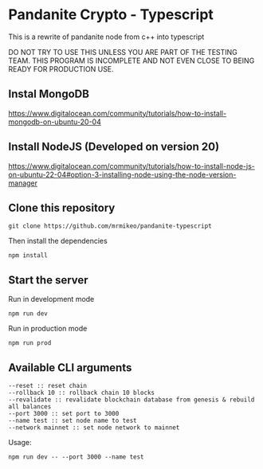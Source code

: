 # Pandanite Crypto - Typescript

This is a rewrite of pandanite node from c++ into typescript

DO NOT TRY TO USE THIS UNLESS YOU ARE PART OF THE TESTING TEAM.  THIS PROGRAM IS INCOMPLETE AND NOT EVEN CLOSE TO BEING READY FOR PRODUCTION USE.

## Instal MongoDB

https://www.digitalocean.com/community/tutorials/how-to-install-mongodb-on-ubuntu-20-04

## Install NodeJS (Developed on version 20)

https://www.digitalocean.com/community/tutorials/how-to-install-node-js-on-ubuntu-22-04#option-3-installing-node-using-the-node-version-manager

## Clone this repository

```
git clone https://github.com/mrmikeo/pandanite-typescript
```

Then install the dependencies

```
npm install
```

## Start the server

Run in development mode

```
npm run dev
```

Run in production mode 

```
npm run prod
```

## Available CLI arguments

```
--reset :: reset chain
--rollback 10 :: rollback chain 10 blocks
--revalidate :: revalidate blockchain database from genesis & rebuild all balances
--port 3000 :: set port to 3000
--name test :: set node name to test
--network mainnet :: set node network to mainnet
```

Usage:
```
npm run dev -- --port 3000 --name test
```